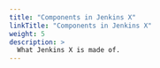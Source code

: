 ```yaml
---
title: "Components in Jenkins X"
linkTitle: "Components in Jenkins X"
weight: 5
description: >
  What Jenkins X is made of.
---
```

